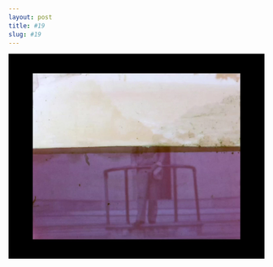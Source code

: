 ```yaml
---
layout: post
title: #19
slug: #19
---
```


<p class="description" style="text-align: justify;">
<img src="/assets/danilo-luna-archives-11.jpg" />
